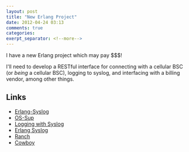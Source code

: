 ```yaml
---
layout: post
title: "New Erlang Project"
date: 2012-04-24 03:13
comments: true
categories: 
exerpt_separator: <!--more-->
---
```

I have a new Erlang project which may pay $$$!
<!-- more -->

I'll need to develop a RESTful interface for connecting with a cellular BSC (or _being_ a cellular BSC), logging to syslog, and interfacing with a billing vendor, among other things.

## Links

   * [Erlang-Syslog][erlang-syslog]
   * [OS-Sup][os-sup]
   * [Logging with Syslog][logging-syslog]
   * [Erlang Syslog][erlsyslog]
   * [Ranch][ranch]
   * [Cowboy][cowboy]

[erlang-syslog]: https://github.com/Vagabond/erlang-syslog
[os-sup]: http://www.erlang.org/doc/man/os_sup.html
[logging-syslog]: http://erlang.2086793.n4.nabble.com/logging-to-syslog-td2099303.html
[erlsyslog]: https://github.com/lemenkov/erlsyslog
[ranch]: https://github.com/extend/ranch
[cowboy]: https://github.com/extend/cowboy">


<!-- see https://github.com/Shopify/liquid/wiki/Liquid-for-Designers for stuff 
# H1
## H2
[I'm an inline-style link](https://www.google.com)
![alt text](https://github.com/adam-p/markdown-here/raw/master/src/common/images/icon48.png 'Logo Title Text 1')
```javascript
var s = 'JavaScript syntax highlighting';
alert(s);
```
   * an unordered list item (note a newline is required before the list begins)
   1. an ordered list item
| Tables        | Are           | Cool  |
| ------------- |:-------------:| -----:|
| col 3 is      | right-aligned | $1600 |
-->
